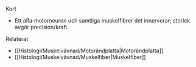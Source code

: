 Kort
- Ett alfa‑motorneuron och samtliga muskelfibrer det innerverar; storlek avgör precision/kraft.

Relaterat
- [[Histologi/Muskelvävnad/Motorändplatta|Motorändplatta]]
- [[Histologi/Muskelvävnad/Muskelfiber|Muskelfiber]]

